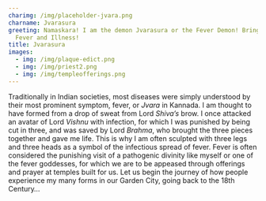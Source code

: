 ```yaml
---
charimg: /img/placeholder-jvara.png
charname: Jvarasura
greeting: Namaskara! I am the demon Jvarasura or the Fever Demon! Bringer of
  Fever and Illness!
title: Jvarasura
images:
  - img: /img/plaque-edict.png
  - img: /img/priest2.png
  - img: /img/templeofferings.png
---
```

Traditionally in Indian societies, most diseases were simply understood by their most prominent symptom, fever, or *Jvara* in Kannada. I am thought to have formed from a drop of sweat from Lord *Shiva’s* brow. I once attacked an avatar of Lord *Vishnu* with infection, for which I was punished by being cut in three, and was saved by Lord *Brahma*, who brought the three pieces together and gave me life. This is why I am often sculpted with three legs and three heads as a symbol of the infectious spread of fever. Fever is often considered the punishing visit of a pathogenic divinity like myself or one of the fever goddesses, for which we are to be appeased through offerings and prayer at temples built for us. Let us begin the journey of how people experience my many forms in our Garden City, going back to the 18th Century…